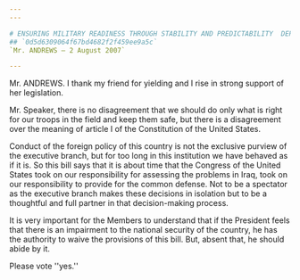 ```yaml
---
---

# ENSURING MILITARY READINESS THROUGH STABILITY AND PREDICTABILITY  DEPLOYMENT POLICY ACT OF 2007
## `0d5d6309064f67bd4682f2f459ee9a5c`
`Mr. ANDREWS — 2 August 2007`

---
```



Mr. ANDREWS. I thank my friend for yielding and I rise in strong 
support of her legislation.

Mr. Speaker, there is no disagreement that we should do only what is 
right for our troops in the field and keep them safe, but there is a 
disagreement over the meaning of article I of the Constitution of the 
United States.

Conduct of the foreign policy of this country is not the exclusive 
purview of the executive branch, but for too long in this institution 
we have behaved as if it is. So this bill says that it is about time 
that the Congress of the United States took on our responsibility for 
assessing the problems in Iraq, took on our responsibility to provide 
for the common defense. Not to be a spectator as the executive branch 
makes these decisions in isolation but to be a thoughtful and full 
partner in that decision-making process.

It is very important for the Members to understand that if the 
President feels that there is an impairment to the national security of 
the country, he has the authority to waive the provisions of this bill. 
But, absent that, he should abide by it.

Please vote ''yes.''